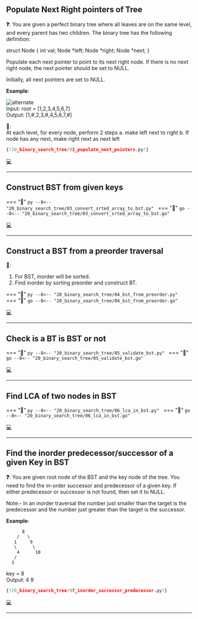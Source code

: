 ## Populate Next Right pointers of Tree

**❓**: You are given a perfect binary tree where all leaves are on the same level, and every parent has two children. The binary tree has the following definition:

struct Node {
  int val;
  Node *left;
  Node *right;
  Node *next;
}

Populate each next pointer to point to its next right node. If there is no next right node, the next pointer should be set to NULL.

Initially, all next pointers are set to NULL. 

**Example**:  

![alternate](https://assets.leetcode.com/uploads/2019/02/14/116_sample.png)  
Input: root = [1,2,3,4,5,6,7]  
Output: [1,#,2,3,#,4,5,6,7,#]  

**🧠**:  
At each level, for every node, perform 2 steps
    a. make left next to right
    b. If node has any next, make right next as next left

```py
{!20_binary_search_tree/01_populate_next_pointers.py!}
```

[💻](https://leetcode.com/problems/populating-next-right-pointers-in-each-node/)<br>

---

## Construct BST from given keys

=== "🐍"
    ```py
    --8<-- "20_binary_search_tree/03_convert_srted_array_to_bst.py"
    ```
=== "🐋"
    ```go
    --8<-- "20_binary_search_tree/03_convert_srted_array_to_bst.go"
    ```

[💻](https://leetcode.com/problems/convert-sorted-array-to-binary-search-tree/)<br>

---

## Construct a BST from a preorder traversal

**🧠**:  
1. For BST, inorder will be sorted.  
2. Find inorder by sorting preorder and construct BT.  

=== "🐍"
    ```py
    --8<-- "20_binary_search_tree/04_bst_from_preorder.py"
    ```
=== "🐋"
    ```go
    --8<-- "20_binary_search_tree/04_bst_from_preorder.go"
    ```

[💻](https://leetcode.com/problems/construct-binary-search-tree-from-preorder-traversal/)<br>

---

## Check is a BT is BST or not

=== "🐍"
    ```py
    --8<-- "20_binary_search_tree/05_validate_bst.py"
    ```
=== "🐋"
    ```go
    --8<-- "20_binary_search_tree/05_validate_bst.go"
    ```

[💻](https://leetcode.com/problems/validate-binary-search-tree/)<br>

---

## Find LCA of two nodes in BST

=== "🐍"
    ```py
    --8<-- "20_binary_search_tree/06_lca_in_bst.py"
    ```
=== "🐋"
    ```go
    --8<-- "20_binary_search_tree/06_lca_in_bst.go"
    ```

[💻](https://leetcode.com/problems/lowest-common-ancestor-of-a-binary-search-tree/)<br>

---

## Find the inorder predecessor/successor of a given Key in BST

**❓**: You are given root node of the BST and the key node of the tree. You need to find the in-order successor and predecessor of a given key. If either predecessor or successor is not found, then set it to NULL.

Note:- In an inorder traversal the number just smaller than the target is the predecessor and the number just greater than the target is the successor. 

**Example**:  
```
      8
    /   \
   1     9
   \      \
    4      10
   /
  3
```
key = 8  
Output: 4 9  

```py
{!20_binary_search_tree/07_inorder_successor_predecessor.py!}
```

[💻](https://practice.geeksforgeeks.org/problems/predecessor-and-successor/1)<br>

---